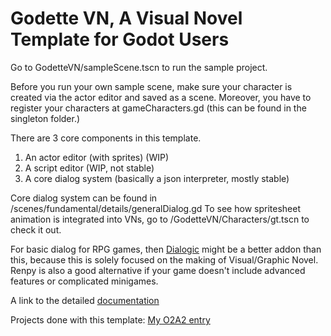# Godette VN, A Visual Novel Template for Godot Users

Go to GodetteVN/sampleScene.tscn to run the sample project.

Before you run your own sample scene, make sure your character is created via the 
actor editor and saved as a scene. Moreover, you have to register your characters
at gameCharacters.gd (this can be found in the singleton folder.) 

There are 3 core components in this template.
1. An actor editor (with sprites) (WIP)
2. A script editor (WIP, not stable)
3. A core dialog system (basically a json interpreter, mostly stable)  

Core dialog system can be found in /scenes/fundamental/details/generalDialog.gd
To see how spritesheet animation is integrated into VNs, go to 
/GodetteVN/Characters/gt.tscn to check it out.

For basic dialog for RPG games, then [Dialogic](https://github.com/coppolaemilio/dialogic) might be a better addon than this, because
this is solely focused on the making of Visual/Graphic Novel. Renpy is also a good 
alternative if your game doesn't include advanced features or complicated minigames.

A link to the detailed [documentation](https://drive.google.com/file/d/1GnNqZsEiuScddbIXL5IWVSM-kF7ECFD-/view?usp=sharing)

Projects done with this template:
[My O2A2 entry](https://tqqq.itch.io/o2a2-elegy-of-a-songbird)